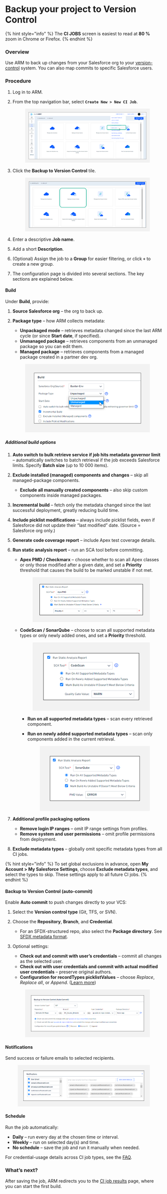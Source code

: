 # Backup your project to Version Control

{% hint style="info" %}
The **CI JOBS** screen is easiest to read at **80 %** zoom in Chrome or Firefox.
{% endhint %}

### Overview <a href="#overview" id="overview"></a>

Use ARM to back up changes from your Salesforce org to your [version-control](https://www.autorabit.com/blog/8-benefits-of-version-control-in-salesforce-development/) system. You can also map commits to specific Salesforce users.

### Procedure <a href="#procedure" id="procedure"></a>

1. Log in to ARM.  
2. From the top navigation bar, select **`Create New > New CI Job`**.

   <figure><img src="../../../../../.gitbook/assets/image (1216).png" alt="Create New > New CI Job menu option"></figure>

3. Click the **Backup to Version Control** tile.

   <figure><img src="../../../../../.gitbook/assets/image (1217).png" alt="Backup to Version Control job tile"></figure>

4. Enter a descriptive **Job name**.  
5. Add a short **Description**.  
6. (Optional) Assign the job to a **Group** for easier filtering, or click **`+`** to create a new group.  
7. The configuration page is divided into several sections. The key sections are explained below.

#### Build <a href="#build" id="build"></a>

Under **Build**, provide:

1. **Source Salesforce org** – the org to back up.  
2. **Package type** – how ARM collects metadata:

   * **Unpackaged mode** – retrieves metadata changed since the last ARM cycle (or since **Start date**, if specified).  
   * **Unmanaged package** – retrieves components from an unmanaged package so you can edit them.  
   * **Managed package** – retrieves components from a managed package created in a partner dev org.

   <figure><img src="../../../../../.gitbook/assets/image (1218).png" alt="Package type selection list"></figure>

##### Additional build options

1. **Auto switch to bulk retrieve service if job hits metadata governor limit** – automatically switches to batch retrieval if the job exceeds Salesforce limits. Specify **Batch size** (up to 10 000 items).  
2. **Exclude installed (managed) components and changes** – skip all managed-package components.  
   * **Exclude all manually created components** – also skip custom components inside managed packages.  
3. **Incremental build** – fetch only the metadata changed since the last successful deployment, greatly reducing build time.  
4. **Include picklist modifications** – always include picklist fields, even if Salesforce did not update their “last modified” date. (Source = Salesforce org only.)  
5. **Generate code coverage report** – include Apex test coverage details.  
6. **Run static analysis report** – run an SCA tool before committing.

   * **Apex PMD / Checkmarx** – choose whether to scan all Apex classes or only those modified after a given date, and set a **Priority** threshold that causes the build to be marked unstable if not met.

     <figure><img src="../../../../../.gitbook/assets/image (1219).png" alt="Apex PMD and Checkmarx criteria configuration"></figure>

   * **CodeScan / SonarQube** – choose to scan all supported metadata types or only newly added ones, and set a **Priority** threshold.

     <figure><img src="../../../../../.gitbook/assets/image (1220).png" alt="CodeScan and SonarQube criteria configuration"></figure>

     * **Run on all supported metadata types** – scan every retrieved component.  
     * **Run on newly added supported metadata types** – scan only components added in the current retrieval.

       <figure><img src="../../../../../.gitbook/assets/image (1221).png" alt="Run-scope options for supported metadata types"></figure>

7. **Additional profile packaging options**  
   * **Remove login IP ranges** – omit IP range settings from profiles.  
   * **Remove system and user permissions** – omit profile permissions from deployment.  
8. **Exclude metadata types** – globally omit specific metadata types from all CI jobs.

{% hint style="info" %}
To set global exclusions in advance, open **My Account > My Salesforce Settings**, choose **Exclude metadata types**, and select the types to skip. These settings apply to all future CI jobs.
{% endhint %}

#### Backup to Version Control (auto-commit) <a href="#backup-to-version-control-auto-commit" id="backup-to-version-control-auto-commit"></a>

Enable **Auto commit** to push changes directly to your VCS:

1. Select the **Version control type** (Git, TFS, or SVN).  
2. Choose the **Repository**, **Branch**, and **Credential**.  
   * For an SFDX-structured repo, also select the **Package directory**. See [SFDX metadata format](../../../salesforce-dx-metadata-format.md).  
3. Optional settings:  
   * **Check out and commit with user’s credentials** – commit all changes as the selected user.  
   * **Check out with user credentials and commit with actual modified user credentials** – preserve original authors.  
   * **Configuration for recordTypes picklistValues** – choose *Replace*, *Replace all*, or *Append*. ([Learn more](../../../troubleshoot/how-tos/configure-record-types-picklist-values.md))

   <figure><img src="../../../../../.gitbook/assets/image (1222).png" alt="Auto-commit and credential options"></figure>

#### Notifications <a href="#notifications" id="notifications"></a>

Send success or failure emails to selected recipients.

<figure><img src="../../../../../.gitbook/assets/image (1223).png" alt="Notification recipient list"></figure>

#### Schedule <a href="#schedule" id="schedule"></a>

Run the job automatically:

* **Daily** – run every day at the chosen time or interval.  
* **Weekly** – run on selected day(s) and time.  
* **No schedule** – save the job and run it manually when needed.

For credential-usage details across CI job types, see the [FAQ](../../../../../fundamentals/faq/arm-faqs/ci-jobs.md).

### What’s next? <a href="#what-next" id="what-next"></a>

After saving the job, ARM redirects you to the [CI job results](../ci-job-history.md) page, where you can start the first build.
